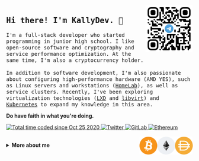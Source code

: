<a href="https://t.me/joinchat/m9aY4pQ2HL1lMDEx" target="_blank">
    <img align="right" width="128px" src="https://github.com/kallydev/kallydev/raw/main/images/telegram_group.jpg"/>
</a>
<h2>
    <samp>Hi there! I'm KallyDev. 🦊</samp>
</h2>
<p>
    <samp>
        I'm a full-stack developer who started programming in junior high school. I like open-source software and cryptography and service performance optimization. At the same time, I'm also a cryptocurrency holder.
    </samp>
    <br>
    <br>
    <samp>
        In addition to software development, I'm also passionate about configuring high-performance hardware (AMD YES), such as Linux servers and workstations (<a href="https://www.reddit.com/r/homelab/">HomeLab</a>), as well as service clusters. Recently, I've been exploring virtualization technologies (<a href="https://linuxcontainers.org/">LXD</a> and <a href="https://libvirt.org/">libvirt</a>) and <a href="https://kubernetes.io/">Kubernetes</a> to expand my knowledge in this area.
    <samp>
</p>
<p>
    <strong>Do have faith in what you're doing.</strong>
<p>
    <a href="https://wakatime.com/@f4186518-2238-465c-9f29-4b1a8920f36a">
        <img alt="Total time coded since Oct 25 2020" src="https://wakatime.com/badge/user/f4186518-2238-465c-9f29-4b1a8920f36a.svg?style=flat-square"/>
    </a>
    <a href="https://twitter.com/kallydev">
        <img alt="Twitter" src="https://img.shields.io/badge/twitter-@KallyDev-1DA1F2?logo=twitter&style=flat-square"/>
    </a>
    <a href="https://gitlab.com/kallydev">
        <img alt="GitLab" src="https://img.shields.io/badge/gitlab-kallydev-FC6D26?logo=gitlab&style=flat-square"/>
    </a>
    <a href="https://app.zerion.io/0x000000a52a03835517e9d193b3c27626e1bc96b1/overview?name=kallydev.eth">
        <img alt="Ethereum" src="https://img.shields.io/badge/ethereum-kallydev.eth-3C3C3D?logo=ethereum&style=flat-square"/>
    </a>
    <br/>
    <br/>
    <a href="https://makerdao.com/">
        <img align="right" width="48px" src="https://github.com/kallydev/kallydev/raw/main/images/DAI.svg"/>
    </a>
    <a href="https://ethereum.org/">
        <img align="right" width="48px" src="https://github.com/kallydev/kallydev/raw/main/images/ETH.svg"/>
    </a>
    <a href="https://bitcoin.org/">
        <img align="right" width="48px" src="https://github.com/kallydev/kallydev/raw/main/images/BTC.svg"/>
    </a>
</p>

<details>
    <summary>
        <b>More about me</b>
    </summary>

<br>
<br>

[![](https://github.com/kallydev/kallydev/blob/main/images/banner.png)](https://kallydev.com)

<h3 align="center">Languages</h3>
<p align="center">
    <img alt="Go" src="https://img.shields.io/badge/-Go-00ADD8?style=for-the-badge&logo=Go&logoColor=fff"/>
    <img alt="Solidity" src="https://img.shields.io/badge/-Solidity-363636?style=for-the-badge&logo=Solidity&logoColor=fff"/>
    <img alt="Rust" src="https://img.shields.io/badge/-Rust-000?style=for-the-badge&logo=Rust&logoColor=fff"/>
    <img alt="Kotlin" src="https://img.shields.io/badge/-Kotlin-0095D5?style=for-the-badge&logo=Kotlin&logoColor=fff"/>
    <img alt="Java" src="https://img.shields.io/badge/-Java-007396?style=for-the-badge&logo=OpenJDK&logoColor=fff"/>
    <img alt="TypeScript" src="https://img.shields.io/badge/-TypeScript-007ACC?style=for-the-badge&logo=TypeScript&logoColor=fff"/>
    <img alt="Python" src="https://img.shields.io/badge/-Python-3776AB?style=for-the-badge&logo=Python&logoColor=fff"/>
    <img alt="GNU Bash" src="https://img.shields.io/badge/-GNU%20Bash-4EAA25?style=for-the-badge&logo=GNU%20Bash&logoColor=fff"/>
</p>

```typescript
const kallydev = {
    pronouns: [ "He", "Him" ],
    hobbies: [ "Coffee", "Cryptocurrency", "Programming", "Music" ],
    languages: [ "Go", "Solidity", "Rust", "Kotlin", "TypeScript", "Python", "Java", "Bash" ],
    technologyStack: {
        mobile: {
            android: [ "Android X", "Jetpack Compose" ],
        },
        frontend: {
            javascript: [ "React", "Electron" ],
            css: [ "TailwindCSS", "Bootstrap", "Material UI" ],
        },
        backend: {
            frameworks: {
                golang: [ "Echo", "Go Kit" ],
                kotlin: [ "Ktor", "Spring Boot" ],
                python: [ "Flask", "FastAPI" ],
            },
            databases: [ "PostgreSQL", "Redis", "MongoDB", "InfluxDB", "etcd", "ArangoDB" ],
            devops: [ "Docker", "Kubernetes", "Nginx" ],
            microservices: {
                protocol: [ "RESTful", "GraphQL", "JSON-RPC 2.0" "gRPC" ],
                messageQueues: [ "RabbitMQ" ],
                middlewares: [ "OpenTelemetry" ]
            },
        },
        web3: {
            languages: [ "Solidity" ],
            frameworks: [ "go-ethereum", "Ethers.js" ]
        },
        systems: [ "macOS", "Ubuntu", "Arch" ],
        editors: [ "JetBrains Tools", "Neovim" ],
    }
}
```

<p align="right">
    Designed with :heart: by <a href="https://github.com/kallydev" target="_blank">KallyDev</a>.
</p>
</details>
